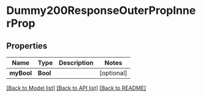 # Dummy200ResponseOuterPropInnerProp

## Properties
Name | Type | Description | Notes
------------ | ------------- | ------------- | -------------
**myBool** | **Bool** |  | [optional] 

[[Back to Model list]](../README.md#documentation-for-models) [[Back to API list]](../README.md#documentation-for-api-endpoints) [[Back to README]](../README.md)


